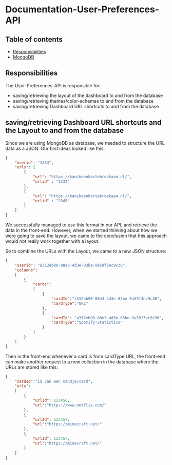 # Documentation-User-Preferences-API

## Table of contents
- [Responsibilities](#responsibilities)
- [MongoDB](#mongodb)

## Responsibilities
The User-Preferences-API is responsible for:
- saving/retrieving the layout of the dashboard to and from the database
- saving/retrieving themes/color-schemes to and from the database
- saving/retrieving Dashboard URL shortcuts to and from the database

## saving/retrieving Dashboard URL shortcuts and the Layout to and from the database

Since we are using MongoDB as database, we needed to structure the URL data as a JSON.
Our first ideas looked like this:
```json
{
    "userid": "1234",
    "urls": [
        {
            "url": "https://kanikeenkortebroekaan.nl/",
            "urlid" : "1234"
        },
        {
            "url": "https://kanikeenkortebroekaan.nl/",
            "urlid" : "2345"
        }
    ]
}
```
We successfully managed to use this format in our API, and retrieve the data in the front-end.
However, when we started thinking about how we were going to save the layout, we came to the conclusion that this approach would not really work together with a layout.

So to combine the URLs with the Layout, we came to a new JSON structure:
```json
{
    "userid": "e312eb90-88e3-4d3e-83be-9a59f3ec9c36",
    "columns":
    [
        {
            "cards":
            [
                {
                    "cardId":"i312eb90-88e3-4d3e-83be-9a59f3ec9c36",
                    "cardType":"URL"
                },
                {
                    "cardId": "a312eb90-88e3-4d3e-83be-9a59f3ec9c36",
                    "cardType":"Spotify-Statistics"
                }
            ]
        }
    ]
}
```
Then in the front-end whenever a card is from cardType URL, the front-end can make another request to a new collection in the database where the URLs are stored like this:
```json
{
    "cardId":"id van een mandje/card",
    "urls": 
    [
        {
            "urlId": 123456,
            "url":"https://www.netflix.com/"
        },
        {
            "urlId": 123457,
            "url":"https://minecraft.net/"
        },
        {
            "urlId": 123457,
            "url":"https://minecraft.net/"
        }
    ]
}
```


